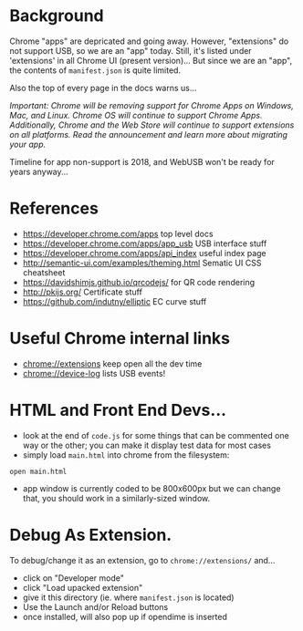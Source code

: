 # Background

Chrome "apps" are depricated and going away. However, "extensions"
do not support USB, so we are an "app" today. Still, it's listed
under 'extensions' in all Chrome UI (present version)... But since
we are an "app", the contents of `manifest.json` is quite limited.

Also the top of every page in the docs warns us...

_Important: Chrome will be removing support for Chrome Apps on
Windows, Mac, and Linux. Chrome OS will continue to support Chrome
Apps. Additionally, Chrome and the Web Store will continue to support
extensions on all platforms. Read the announcement and learn more
about migrating your app._

Timeline for app non-support is 2018, and WebUSB won't be ready
for years anyway...

# References

- <https://developer.chrome.com/apps> top level docs
- <https://developer.chrome.com/apps/app_usb> USB interface stuff
- <https://developer.chrome.com/apps/api_index> useful index page
- <http://semantic-ui.com/examples/theming.html> Sematic UI CSS cheatsheet
- <https://davidshimjs.github.io/qrcodejs/> for QR code rendering
- <http://pkijs.org/> Certificate stuff
- <https://github.com/indutny/elliptic> EC curve stuff

# Useful Chrome internal links

- <chrome://extensions> keep open all the dev time
- <chrome://device-log> lists USB events!

# HTML and Front End Devs...

- look at the end of `code.js` for some things that can be commented one
  way or the other; you can make it display test data for most cases
- simply load `main.html` into chrome from the filesystem:

```
open main.html
```

- app window is currently coded to be 800x600px but we can change that, you should
  work in a similarly-sized window.

# Debug As Extension.

To debug/change it as an extension, go to `chrome://extensions/` and...

- click on "Developer mode"
- click "Load upacked extension"
- give it this directory (ie. where `manifest.json` is located)
- Use the Launch and/or Reload buttons
- once installed, will also pop up if opendime is inserted


